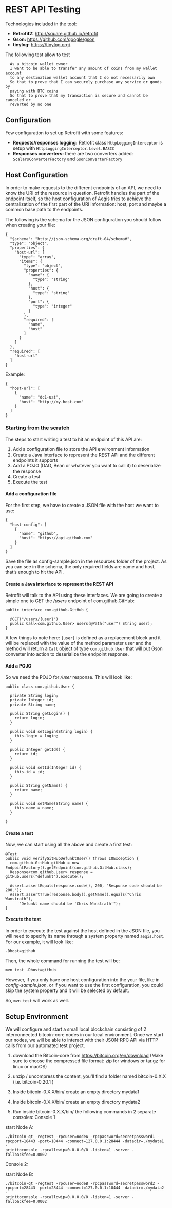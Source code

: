 # REST API Testing

Technologies included in the tool:

- **Retrofit2:** http://square.github.io/retrofit
- **Gson:** https://github.com/google/gson
- **tinylog:** https://tinylog.org/

The following test allow to test

```
  As a bitcoin wallet owner
  I want to be able to transfer any amount of coins from my wallet account
  to any destination wallet account that I do not necessarily own
  So that to prove that I can securely purchase any service or goods by
  paying with BTC coins
  So that to prove that my transaction is secure and cannot be canceled or
  reverted by no one
```

## Configuration
Few configuration to set up Retrofit with some features:

- **Requests/responses logging:** Retrofit class `HttpLoggingInterceptor` is setup with `HttpLoggingInterceptor.Level.BASIC`
- **Responses converters:** there are two converters added: `ScalarsConverterFactory` and `GsonConverterFactory`

## Host Configuration
In order to make requests to the different endpoints of an API, we need to know the URI of the resource in question. 
Retrofit handles the part of the endpoint itself, so the host configuration of Aegis tries to achieve the centralization of the first part of the URI information: host, port and maybe a common base path to the endpoints.

The following is the schema for the JSON configuration you should follow when creating your file:

```
{
  "$schema": "http://json-schema.org/draft-04/schema#",
  "type": "object",
  "properties": {
    "host-url": [
      "type": "array",
      "items": {
        "type": "object",
        "properties": {
          "name": {
            "type": "string"
          },
          "host": {
            "type": "string"
          },
          "port": {
            "type": "integer"
          }
        },
        "required": [
          "name",
          "host"
        ]
      }
    ]
  },
  "required": [
    "host-url"
  ]
}
```

Example:

```
{
  "host-url": [
    {
      "name": "dc1-uat",
      "host": "http://my-host.com"
    }
  ]
}

```


### Starting from the scratch

The steps to start writing a test to hit an endpoint of this API are:

1. Add a configuration file to store the API environment information
2. Create a Java interface to represent the REST API and the different endpoints it supports
3. Add a POJO (DAO, Bean or whatever you want to call it) to deserialize the response
4. Create a test
5. Execute the test

#### Add a configuration file
For the first step, we have to create a JSON file with the host we want to use:

```
{
  "host-config": [
    {
      "name": "github",
      "host": "https://api.github.com"
    }
  ]
}
```

Save the file as config-sample.json in the resources folder of the project.
As you can see in the schema, the only required fields are name and host, that’s enough to hit the API.

#### Create a Java interface to represent the REST API
Retrofit will talk to the API using these interfaces. We are going to create a simple one to GET the */users* endpoint of com.github.GitHub:

```
public interface com.github.GitHub {

  @GET("/users/{user}")
  public Call<com.github.User> users(@Path("user") String user);
}
```

A few things to note here: `{user}` is defined as a replacement block and it will be replaced with the value of the method parameter user and the method will return a `Call` object of type `com.github.User` that will put Gson converter into action to deserialize the endpoint response.

#### Add a POJO
So we need the POJO for */user* response. This will look like:

```
public class com.github.User {

  private String login;
  private Integer id;
  private String name;

  public String getLogin() {
    return login;
  }

  public void setLogin(String login) {
    this.login = login;
  }

  public Integer getId() {
    return id;
  }

  public void setId(Integer id) {
    this.id = id;
  }

  public String getName() {
    return name;
  }

  public void setName(String name) {
    this.name = name;
  }

}
```


#### Create a test
Now, we can start using all the above and create a first test:

```
@Test
public void verifyGitHubDefunktUser() throws IOException {
  com.github.GitHub gitHub = new EndpointFactory().getEndpoint(com.github.GitHub.class);
  Response<com.github.User> response = gitHub.users("defunkt").execute();
    
  Assert.assertEquals(response.code(), 200, "Response code should be 200.");
  Assert.assertTrue(response.body().getName().equals("Chris Wanstrath"), 
      "Defunkt name should be 'Chris Wanstrath'");
}
```

#### Execute the test
In order to execute the test against the host defined in the JSON file, you will need to specify its name through a system property named `aegis.host`. For our example, it will look like:

```
-Dhost=github
```

Then, the whole command for running the test will be:

```
mvn test -Dhost=github
```

However, if you only have one host configuration into the your file, like in *config-sample.json*, or if you want to use the first configuration, you could skip the system property and it will be selected by default.

So, `mvn test` will work as well.

## Setup Environment

We will configure and start a small local blockchain consisting of 2 interconnected bitcoin-core nodes
in our local environment. Once we start our nodes, we will be able to interact with their JSON-RPC API
via HTTP calls from our automated test project.
1. download the Bitcoin-core from https://bitcoin.org/en/download (Make sure to choose the
compressed file format: zip for windows or tar.gz for linux or macOS)

2. unzip / uncompress the content, you'll find a folder named bitcoin-0.X.X (i.e. bitcoin-0.20.1
)
3. Inside bitcoin-0.X.X/bin/ create an empty directory mydata1
4. Inside bitcoin-0.X.X/bin/ create an empty directory mydata2
5. Run inside bitcoin-0.X.X/bin/ the following commands in 2 separate consoles:
Console 1

start Node A:

```
./bitcoin-qt -regtest -rpcuser=nodeA -rpcpassword=secretpassword1 -
rpcport=18443 -port=18444 -connect=127.0.0.1:28444 -datadir=./mydata1 -
printtoconsole -rpcallowip=0.0.0.0/0 -listen=1 -server -fallbackfee=0.0002
```

Console 2:

start Node B:

```
./bitcoin-qt -regtest -rpcuser=nodeB -rpcpassword=secretpassword2 -
rpcport=28443 -port=28444 -connect=127.0.0.1:18444 -datadir=./mydata2 -
printtoconsole -rpcallowip=0.0.0.0/0 -listen=1 -server -fallbackfee=0.0002
```
